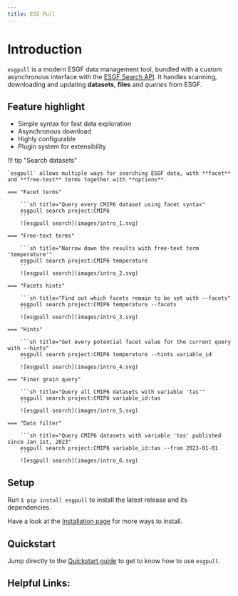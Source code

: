 ```yaml
---
title: ESG Pull
---
```


# Introduction

`esgpull` is a modern ESGF data management tool, bundled with a custom asynchronous interface with the [ESGF Search API].
It handles scanning, downloading and updating **datasets**, **files** and *queries* from ESGF.

<!-- Its simple data model makes `esgpull` easy to use, it is completely possible to never download a single file and still find a use for it. -->

## Feature highlight

- Simple syntax for fast data exploration
- Asynchronous download
- Highly configurable
- Plugin system for extensibility

!!! tip "Search datasets"

    `esgpull` allows multiple ways for searching ESGF data, with **facet** and **free-text** terms together with **options**.

    === "Facet terms"

        ```sh title="Query every CMIP6 dataset using facet syntax"
        esgpull search project:CMIP6
        ```
        ![esgpull search](images/intro_1.svg)

    === "Free-text terms"

        ```sh title="Narrow down the results with free-text term 'temperature'"
        esgpull search project:CMIP6 temperature
        ```
        ![esgpull search](images/intro_2.svg)

    === "Facets hints"

        ```sh title="Find out which facets remain to be set with --facets"
        esgpull search project:CMIP6 temperature --facets
        ```
        ![esgpull search](images/intro_3.svg)

    === "Hints"

        ```sh title="Get every potential facet value for the current query with --hints"
        esgpull search project:CMIP6 temperature --hints variable_id
        ```
        ![esgpull search](images/intro_4.svg)

    === "Finer grain query"

        ```sh title="Query all CMIP6 datasets with variable 'tas'"
        esgpull search project:CMIP6 variable_id:tas
        ```
        ![esgpull search](images/intro_5.svg)

    === "Date filter"

        ```sh title="Query CMIP6 datasets with variable 'tas' published since Jan 1st, 2023"
        esgpull search project:CMIP6 variable_id:tas --from 2023-01-01
        ```
        ![esgpull search](images/intro_6.svg)

<!-- !!! tip "Asynchronous downloads" -->
<!---->
<!--     Concurrent download to maximise -->
<!---->
<!-- !!! tip "SQLite database" -->
<!---->
<!--     Each download is recorded in a SQLite database -->

## Setup

Run `$ pip install esgpull` to install the latest release and its dependencies.

Have a look at the [Installation page](installation) for more ways to install.

## Quickstart

Jump directly to the [Quickstart guide](quickstart) to get to know how to use `esgpull`.


<!-- [ESGF portal]: https://esgf-node.ipsl.upmc.fr/search/cmip6-ipsl -->
[ESGF Search API]: https://esgf.github.io/esg-search/ESGF_Search_RESTful_API.html

## Helpful Links:

